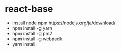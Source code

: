 # react-base
- install node npm https://nodejs.org/ja/download/
- npm install -g yarn
- npm install -g pm2
- npm install -g webpack
- yarn install